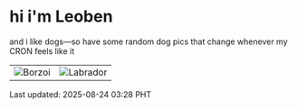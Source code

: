 # hi i'm Leoben

and i like dogs—so have some random dog pics that change whenever my CRON feels like it

|  |  |
|--------|----------|
| ![Borzoi](https://random-dog-vercel.vercel.app/api/random-borzoi?v=1755977299) | ![Labrador](https://random-dog-vercel.vercel.app/api/random-labrador?v=1755977299) |

Last updated: 2025-08-24 03:28 PHT
